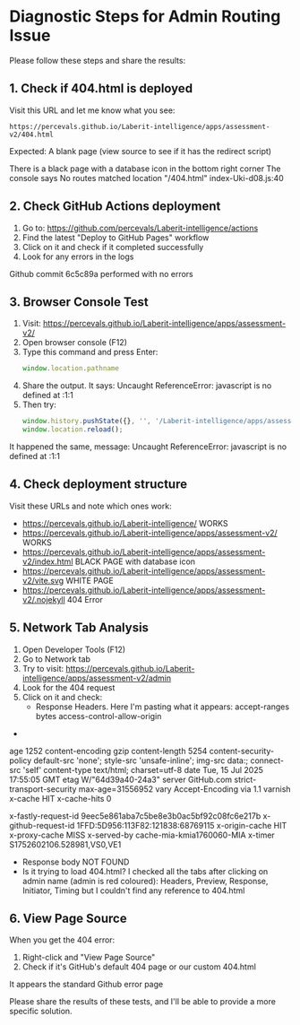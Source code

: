 # Diagnostic Steps for Admin Routing Issue

Please follow these steps and share the results:

## 1. Check if 404.html is deployed
Visit this URL and let me know what you see:
```
https://percevals.github.io/Laberit-intelligence/apps/assessment-v2/404.html
```
Expected: A blank page (view source to see if it has the redirect script)

There is a black page with a database icon in the bottom right corner
The console says No routes matched location "/404.html" index-Uki-d08.js:40

## 2. Check GitHub Actions deployment
1. Go to: https://github.com/percevals/Laberit-intelligence/actions
2. Find the latest "Deploy to GitHub Pages" workflow
3. Click on it and check if it completed successfully
4. Look for any errors in the logs

Github commit 6c5c89a performed with no errors


## 3. Browser Console Test
1. Visit: https://percevals.github.io/Laberit-intelligence/apps/assessment-v2/
2. Open browser console (F12)
3. Type this command and press Enter:
   ```javascript
   window.location.pathname
   ```
4. Share the output. It says: Uncaught ReferenceError: javascript is no defined at <anonymous>:1:1
5. Then try:
   ```javascript
   window.history.pushState({}, '', '/Laberit-intelligence/apps/assessment-v2/admin');
   window.location.reload();
   ```
It happened the same, message: Uncaught ReferenceError: javascript is no defined at <anonymous>:1:1

## 4. Check deployment structure
Visit these URLs and note which ones work:
- https://percevals.github.io/Laberit-intelligence/  WORKS
- https://percevals.github.io/Laberit-intelligence/apps/assessment-v2/ WORKS
- https://percevals.github.io/Laberit-intelligence/apps/assessment-v2/index.html BLACK PAGE with database icon
- https://percevals.github.io/Laberit-intelligence/apps/assessment-v2/vite.svg WHITE PAGE
- https://percevals.github.io/Laberit-intelligence/apps/assessment-v2/.nojekyll  404 Error

## 5. Network Tab Analysis
1. Open Developer Tools (F12)
2. Go to Network tab
3. Try to visit: https://percevals.github.io/Laberit-intelligence/apps/assessment-v2/admin
4. Look for the 404 request
5. Click on it and check:
   - Response Headers. Here I'm pasting what it appears:
accept-ranges
bytes
access-control-allow-origin
*
age
1252
content-encoding
gzip
content-length
5254
content-security-policy
default-src 'none'; style-src 'unsafe-inline'; img-src data:; connect-src 'self'
content-type
text/html; charset=utf-8
date
Tue, 15 Jul 2025 17:55:05 GMT
etag
W/"64d39a40-24a3"
server
GitHub.com
strict-transport-security
max-age=31556952
vary
Accept-Encoding
via
1.1 varnish
x-cache
HIT
x-cache-hits
0

x-fastly-request-id
9eec5e861aba7c5be8e3b0ac5bf92c08fc6e217b
x-github-request-id
1FFD:5D956:113F82:121838:68769115
x-origin-cache
HIT
x-proxy-cache
MISS
x-served-by
cache-mia-kmia1760060-MIA
x-timer
S1752602106.528981,VS0,VE1

   - Response body NOT FOUND
   - Is it trying to load 404.html? I checked all the tabs after clicking on admin name (admin is red coloured): Headers, Preview, Response, Initiator, Timing but I couldn't find any reference to 404.html

## 6. View Page Source
When you get the 404 error:
1. Right-click and "View Page Source"
2. Check if it's GitHub's default 404 page or our custom 404.html

It appears the standard Github error page

Please share the results of these tests, and I'll be able to provide a more specific solution.